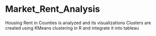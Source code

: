# Market_Rent_Analysis
Housing Rent in Counties is analyzed and its visualizations
Clusters are created using KMeans clustering in R and integrate it into tableau
